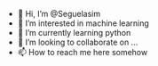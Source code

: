 - 👋 Hi, I’m @Seguelasim
- 👀 I’m interested in machine learning
- 🌱 I’m currently learning python
- 💞️ I’m looking to collaborate on ...
- 📫 How to reach me here somehow

<!---
Seguelasim/Seguelasim is a ✨ special ✨ repository because its `README.md` (this file) appears on your GitHub profile.
You can click the Preview link to take a look at your changes.
--->
